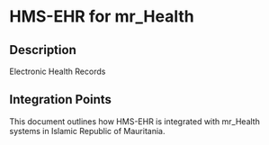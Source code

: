 # HMS-EHR for mr_Health

## Description

Electronic Health Records

## Integration Points

This document outlines how HMS-EHR is integrated with mr_Health systems in Islamic Republic of Mauritania.
